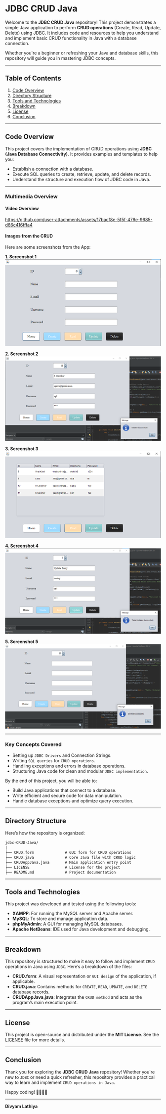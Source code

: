 # JDBC CRUD Java  

Welcome to the **JDBC CRUD Java** repository! This project demonstrates a simple Java application to perform **CRUD operations** (Create, Read, Update, Delete) using JDBC. It includes code and resources to help you understand and implement basic CRUD functionality in Java with a database connection.  

Whether you're a beginner or refreshing your Java and database skills, this repository will guide you in mastering JDBC concepts.

---

## Table of Contents  

1. [Code Overview](#code-overview)  
2. [Directory Structure](#directory-structure)
3. [Tools and Technologies](#Tools-and-Technologies)
4. [Breakdown](#breakdown)  
5. [License](#license)  
6. [Conclusion](#conclusion)  

---

## Code Overview  

This project covers the implementation of CRUD operations using **JDBC (Java Database Connectivity)**. It provides examples and templates to help you:  

- Establish a connection with a database.  
- Execute SQL queries to create, retrieve, update, and delete records.  
- Understand the structure and execution flow of JDBC code in Java.  

---

### Multimedia Overview  

#### Video Overview  
https://github.com/user-attachments/assets/17bacf8e-5f5f-476e-9685-d66c416fffa4



#### Images from the CRUD  
Here are some screenshots from the App:

**1. Screenshot 1**  
![Screenshot 1](assets/1.png)

**2. Screenshot 2**  
![Screenshot 2](assets/2.png)

**3. Screenshot 3**  
![Screenshot 3](assets/3.png)

**4. Screenshot 4**  
![Screenshot 4](assets/4.png)

**5. Screenshot 5**  
![Screenshot 4](assets/5.png)

---

### Key Concepts Covered  

- Setting up `JDBC Drivers` and Connection Strings.  
- Writing `SQL queries` for `CRUD operations`.  
- Handling exceptions and errors in database operations.  
- Structuring Java code for clean and modular `JDBC implementation`.  

By the end of this project, you will be able to:  

- Build Java applications that connect to a database.  
- Write efficient and secure code for data manipulation.  
- Handle database exceptions and optimize query execution.  

---

## Directory Structure  

Here’s how the repository is organized:  

```plaintext
jdbc-CRUD-Java/
|
├── CRUD.form              # GUI form for CRUD operations
├── CRUD.java              # Core Java file with CRUD logic
├── CRUDAppJava.java       # Main application entry point
├── LICENSE                # License for the project
├── README.md              # Project documentation
```

---

## Tools and Technologies  

This project was developed and tested using the following tools:  

- **XAMPP**: For running the MySQL server and Apache server.  
- **MySQL**: To store and manage application data.  
- **phpMyAdmin**: A GUI for managing MySQL databases.  
- **Apache NetBeans**: IDE used for Java development and debugging.  

---

## Breakdown  

This repository is structured to make it easy to follow and implement `CRUD` operations in Java using `JDBC`. Here’s a breakdown of the files:  

- **CRUD.form**: A visual representation or `GUI design` of the application, if applicable.  
- **CRUD.java**: Contains methods for `CREATE`, `READ`, `UPDATE`, and `DELETE` database records.  
- **CRUDAppJava.java**: Integrates the `CRUD method` and acts as the program’s main execution point.  

---

## License  

This project is open-source and distributed under the **MIT License**. See the [LICENSE](LICENSE) file for more details.  

---

## Conclusion  

Thank you for exploring the **JDBC CRUD Java** repository! Whether you're new to `JDBC` or need a quick refresher, this repository provides a practical way to learn and implement `CRUD operations in Java`.  

Happy coding! 👨‍💻👩‍💻  

---

**Divyam Lathiya**  
